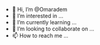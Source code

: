 - 👋 Hi, I’m @Omaradem
- 👀 I’m interested in ...
- 🌱 I’m currently learning ...
- 💞️ I’m looking to collaborate on ...
- 📫 How to reach me ...

<!---
Omaradem/Omaradem is a ✨ special ✨ repository because its `README.md` (this file) appears on your GitHub profile.
You can click the Preview link to take a look at your changes.
--->
